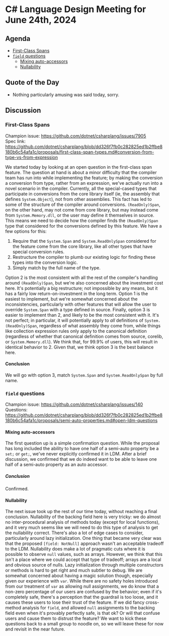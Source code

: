 # C# Language Design Meeting for June 24th, 2024

## Agenda

- [First-Class Spans](#first-class-spans)
- [`field` questions](#field-questions)
    - [Mixing auto-accessors](#mixing-auto-accessors)
    - [Nullability](#nullability)

## Quote of the Day

- Nothing particularly amusing was said today, sorry.

## Discussion

### First-Class Spans

Champion issue: https://github.com/dotnet/csharplang/issues/7905  
Spec link: https://github.com/dotnet/csharplang/blob/dd326f7fb0c282825ed1b2ffbe8180b6c54afa1c/proposals/first-class-span-types.md#conversion-from-type-vs-from-expression

We started today by looking at an open question in the first-class span feature. The question at hand is about a minor difficulty that the compiler team has run into while implementing the feature; by making
the conversion a conversion from type, rather from an expression, we've actually run into a novel scenario in the compiler. Currently, all the special-cased types that participate in conversions from the
core library itself (ie, the assembly that defines `System.Object`), not from other assemblies. This fact has led to some of the structure of the compiler around conversions. `(ReadOnly)Span`, on the other
hand, may not come from core library, but may instead come from `System.Memory.dll`, or the user may define it themselves in source. This means we need to decide how the compiler finds the `(ReadOnly)Span`
type that considered for the conversions defined by this feature. We have a few options for this:

1. Require that the `System.Span` and `System.ReadOnlySpan` considered for the feature come from the core library, like all other types that have special conversion rules.
2. Restructure the compiler to plumb our existing logic for finding these types into the conversion logic.
3. Simply match by the full name of the type.

Option 2 is the most consistent with all the rest of the compiler's handling around `(ReadOnly)Span`, but we're also concerned about the investment cost here. It's potentially a big restructure; not impossible
by any means, but it has a fairly low return-on-investment in the long term. Option 1 is the easiest to implement, but we're somewhat concerned about the inconsistencies, particularly with other features that
will allow the user to override `System.Span` with a type defined in source. Finally, option 3 is easier to implement than 2, and likely to be the most consistent with it. It's not perfect; in particular, it
will potentially apply to _all_ definitions of `System.(ReadOnly)Span`, regardless of what assembly they come from, while things like collection expression rules only apply to the canonical definition (regardless
of whether that canonical definition comes from source, corelib, or `System.Memory.dll`). We think that, for 99.9% of users, this will result in identical behavior to 2. Given that, we think option 3 is the best
balance here.

#### Conclusion

We will go with option 3, match `System.Span` and `System.ReadOnlySpan` by full name.

### `field` questions

Champion issue: https://github.com/dotnet/csharplang/issues/140  
Questions: https://github.com/dotnet/csharplang/blob/dd326f7fb0c282825ed1b2ffbe8180b6c54afa1c/proposals/semi-auto-properties.md#open-ldm-questions

#### Mixing auto-accessors

The first question up is a simple confirmation question. While the proposal has long included the ability to have one half of a semi-auto property be a `set;` or `get;`, we've never explicitly confirmed it
in LDM. After a brief discussion, we confirmed that we do indeed want to be able to leave one half of a semi-auto property as an auto accessor.

##### Conclusion

Confirmed.

#### Nullability

The next issue took up the rest of our time today, without reaching a final conclusion. Nullability of the backing field here is very tricky: we do almost no inter-procedural analysis of methods today
(except for local functions), and it very much seems like we will need to do this type of analysis to get the nullability correct. There's also a lot of edge cases to consider, particularly around lazy
initialization. One thing that became very clear was that the proposed `[field: NotNull]` approach wasn't an acceptable tradeoff to the LDM. Nullability does make a lot of pragmatic cuts where it is possible
to observe `null` values, such as arrays. However, we think that this isn't a place where we could accept that type of tradeoff; arrays are a local and obvious source of nulls. Lazy initialization through
multiple constructors or methods is hard to get right and much subtler to debug. We are somewhat concerned about having a magic solution though, especially given our experience with `var`. While there are no
safety holes introduced from our treatment of `var` as allowing null assignments, we do know that a non-zero percentage of our users are confused by the behavior; even if it's completely safe, there's a
perception that the guardrail is too loose, and it causes these users to lose their trust of the feature. If we did fancy cross-method analysis for `field`, and allowed `null` assignments to the backing field
even when it's provably perfectly safe, is that ok? Or will that confuse users and cause them to distrust the feature? We want to kick these questions back to a small group to noodle on, so we will leave
these for now and revisit in the near future.
